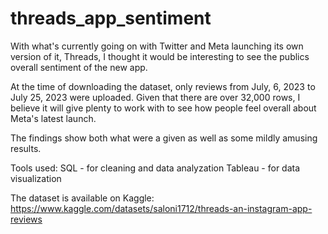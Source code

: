 # threads_app_sentiment

With what's currently going on with Twitter and Meta launching its own version of it, Threads, I thought it would be interesting to see the publics overall sentiment of the new app.

At the time of downloading the dataset, only reviews from July, 6, 2023 to July 25, 2023 were uploaded. Given that there are over 32,000 rows, I believe it will give plenty to work with to see how people feel overall about Meta's latest launch.

The findings show both what were a given as well as some mildly amusing results.

Tools used:
SQL - for cleaning and data analyzation
Tableau - for data visualization

The dataset is available on Kaggle: https://www.kaggle.com/datasets/saloni1712/threads-an-instagram-app-reviews


